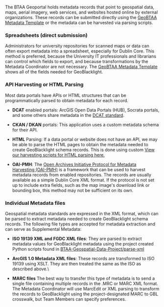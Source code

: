 The BTAA Geoportal holds metadata records that point to geospatial data, maps, aerial imagery, web services, and websites hosted online by external organizations. These records can be submitted directly using the [GeoBTAA Metadata Template](https://z.umn.edu/b1g-template) or the metadata can be harvested via parsing scripts.

### Spreadsheets (direct submission)

Administrators for university repositories for scanned maps or data can often export metadata into a spreadsheet, especially for Dublin Core. This method is preferred, because the University IT professionals and librarians can control which fields to export, and because transformations by the Metadata Coordinator are not necessary. The [GeoBTAA Metadata Template](https://z.umn.edu/b1g-template) shows all of the fields needed for GeoBlacklight.


### API Harvesting or HTML Parsing

Most data portals have APIs or HTML structures that can be programmatically parsed to obtain metadata for each record.

* **DCAT** enabled portals: ArcGIS Open Data Portals (HUB), Socrata portals, and some others share metadata in the [DCAT standard](https://www.w3.org/TR/vocab-dcat/).

* **CKAN / DKAN** portals: This application uses a custom metadata schema for their API.

* **HTML** Parsing: If a data portal or website does not have an API, we may be able to parse the HTML pages to obtain the metadata needed to create GeoBlacklight schema records. This is done using custom [View our harvesting scripts for HTML parsing here.](https://github.com/geobtaa/workflows/tree/main/harvesting/parse-html)

* **OAI-PMH**: The [Open Archives Initiative Protocol for Metadata Harvesting (OAI-PMH)](https://www.openarchives.org/pmh/) is a framework that can be used to harvest metadata records from enabled repositories. The records are usually available as a simple Dublin Core XML format. If the protocol is not set up to include extra fields, such as the map image's download link or bounding box, this method may not be sufficient on its own. 


### Individual Metadata files

Geospatial metadata standards are expressed in the XML format, which can be parsed to extract metadata needed to create GeoBlacklight schema records. 
The following file types are accepted for metadata extraction and can serve as Supplemental Metadata:

* **ISO 19139 XML and FGDC XML files**: They are parsed to extract metadata values for GeoBlacklight metadata using the project created Python scripts found in [BTAA-Geospatial-Data-Project/parse-xml](https://github.com/BTAA-Geospatial-Data-Project/parse-xml)

* **ArcGIS 1.0 Metadata XML files**: These records are transformed to ISO 19139 using XSLT. They are then treated the same as the ISO as described above.\

* **MARC files**
The best way to transfer this type of metadata is to send a single file containing multiple records in the .MRC or MARC XML format. The Metadata Coordinator will use MarcEdit or XML parsing to transform the records to GeoBlacklight using the project-designated MARC to GBL crosswalk, but Team Members can specify preferences.

